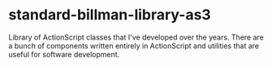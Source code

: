 standard-billman-library-as3
============================

Library of ActionScript classes that I've developed over the years.
There are a bunch of components written entirely in ActionScript and utilities that are useful for software development.
